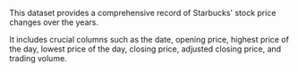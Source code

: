 This dataset provides a comprehensive record of Starbucks' stock price changes over the years. 

It includes crucial columns such as the date, opening price, highest price of the day, lowest price of the day, closing price, adjusted closing price, and trading volume.
